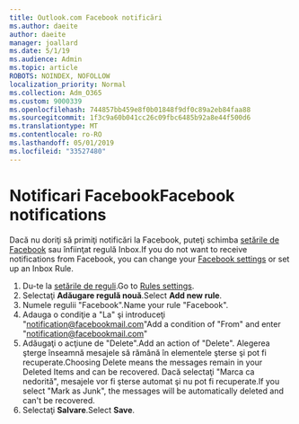 ```yaml
---
title: Outlook.com Facebook notificări
ms.author: daeite
author: daeite
manager: joallard
ms.date: 5/1/19
ms.audience: Admin
ms.topic: article
ROBOTS: NOINDEX, NOFOLLOW
localization_priority: Normal
ms.collection: Adm_O365
ms.custom: 9000339
ms.openlocfilehash: 744857bb459e8f0b01848f9df0c89a2eb84faa88
ms.sourcegitcommit: 1f3c9a60b041cc26c09fbc6485b92a8e44f500d6
ms.translationtype: MT
ms.contentlocale: ro-RO
ms.lasthandoff: 05/01/2019
ms.locfileid: "33527480"
---
```

# <a name="facebook-notifications"></a><span data-ttu-id="51725-102">Notificari Facebook</span><span class="sxs-lookup"><span data-stu-id="51725-102">Facebook notifications</span></span>

<span data-ttu-id="51725-103">Dacă nu doriţi să primiţi notificări la Facebook, puteţi schimba [setările de Facebook](https://www.facebook.com/settings?tab=notifications) sau înfiinţat regulă Inbox.</span><span class="sxs-lookup"><span data-stu-id="51725-103">If you do not want to receive notifications from Facebook, you can change your [Facebook settings](https://www.facebook.com/settings?tab=notifications) or set up an Inbox Rule.</span></span>

1. <span data-ttu-id="51725-104">Du-te la [setările de reguli](https://outlook.live.com/mail/options/mail/rules/inboxRules).</span><span class="sxs-lookup"><span data-stu-id="51725-104">Go to [Rules settings](https://outlook.live.com/mail/options/mail/rules/inboxRules).</span></span>
1. <span data-ttu-id="51725-105">Selectaţi **Adăugare regulă nouă**.</span><span class="sxs-lookup"><span data-stu-id="51725-105">Select **Add new rule**.</span></span>
1. <span data-ttu-id="51725-106">Numele regulii "Facebook".</span><span class="sxs-lookup"><span data-stu-id="51725-106">Name your rule "Facebook".</span></span>
1. <span data-ttu-id="51725-107">Adauga o condiţie a "La" şi introduceţi "notification@facebookmail.com"</span><span class="sxs-lookup"><span data-stu-id="51725-107">Add a condition of "From" and enter "notification@facebookmail.com"</span></span>
1. <span data-ttu-id="51725-108">Adăugaţi o acţiune de "Delete".</span><span class="sxs-lookup"><span data-stu-id="51725-108">Add an action of "Delete".</span></span> <span data-ttu-id="51725-109">Alegerea şterge înseamnă mesajele să rămână în elementele şterse şi pot fi recuperate.</span><span class="sxs-lookup"><span data-stu-id="51725-109">Choosing Delete means the messages remain in your Deleted Items and can be recovered.</span></span> <span data-ttu-id="51725-110">Dacă selectaţi "Marca ca nedorită", mesajele vor fi şterse automat şi nu pot fi recuperate.</span><span class="sxs-lookup"><span data-stu-id="51725-110">If you select "Mark as Junk", the messages will be automatically deleted and can't be recovered.</span></span>
1. <span data-ttu-id="51725-111">Selectaţi **Salvare**.</span><span class="sxs-lookup"><span data-stu-id="51725-111">Select **Save**.</span></span>